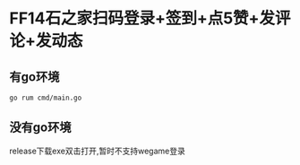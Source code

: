 # FF14石之家扫码登录+签到+点5赞+发评论+发动态
## 有go环境
```
go rum cmd/main.go
```
## 没有go环境
release下载exe双击打开,暂时不支持wegame登录
